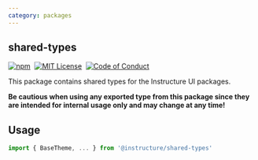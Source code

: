 ```yaml
---
category: packages
---
```


## shared-types

[![npm][npm]][npm-url]&nbsp;
[![MIT License][license-badge]][license]&nbsp;
[![Code of Conduct][coc-badge]][coc]

This package contains shared types for the Instructure UI packages.

**Be cautious when using any exported type from this package since they are intended for internal usage only and may change at any time!**

## Usage

```ts
import { BaseTheme, ... } from '@instructure/shared-types'
```

[npm]: https://img.shields.io/npm/v/@instructure/shared-types.svg
[npm-url]: https://npmjs.com/package/@instructure/shared-types
[license-badge]: https://img.shields.io/npm/l/instructure-ui.svg?style=flat-square
[license]: https://github.com/instructure/instructure-ui/blob/master/LICENSE
[coc-badge]: https://img.shields.io/badge/code%20of-conduct-ff69b4.svg?style=flat-square
[coc]: https://github.com/instructure/instructure-ui/blob/master/CODE_OF_CONDUCT.md
